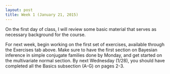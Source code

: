 ```yaml
---
layout: post
title: Week 1 (January 21, 2015)
---
```


On the first day of class, I will review some basic material that serves as necessary background for the course.

For next week, begin working on the first set of exercises, available through the Exercises tab above.  Make sure to have the first section on Bayesian inference in simple conjugate families done by Monday, and get started on the multivariate normal section.  By next Wednesday (1/28), you should have completed all the Basics subsection (A-G) on pages 2-3.
